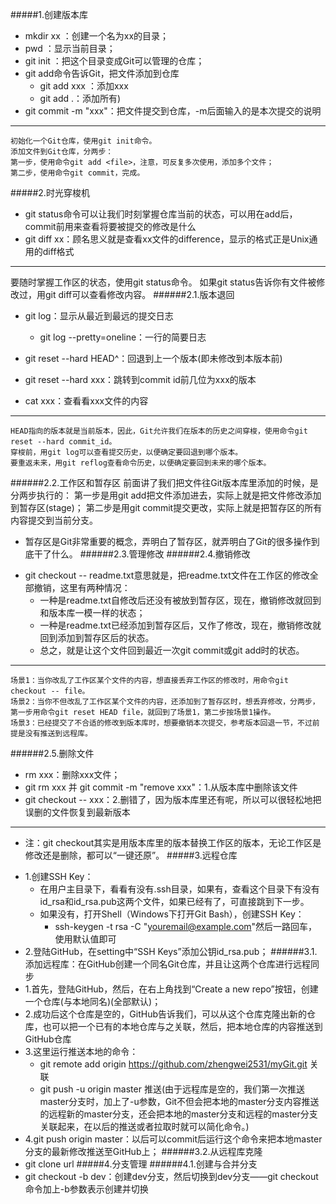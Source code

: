 #####1.创建版本库
- mkdir xx ：创建一个名为xx的目录；
- pwd ：显示当前目录；
- git init ：把这个目录变成Git可以管理的仓库；
- git add命令告诉Git，把文件添加到仓库
	- git add xxx ：添加xxx
	- git add .：添加所有)
- git commit -m "xxx"：把文件提交到仓库，-m后面输入的是本次提交的说明

---
	初始化一个Git仓库，使用git init命令。
	添加文件到Git仓库，分两步：
	第一步，使用命令git add <file>，注意，可反复多次使用，添加多个文件；
	第二步，使用命令git commit，完成。
#####2.时光穿梭机
- git status命令可以让我们时刻掌握仓库当前的状态，可以用在add后，commit前用来查看将要被提交的修改是什么
- git diff xx：顾名思义就是查看xx文件的difference，显示的格式正是Unix通用的diff格式

---
要随时掌握工作区的状态，使用git status命令。
如果git status告诉你有文件被修改过，用git diff可以查看修改内容。
######2.1.版本退回
- git log：显示从最近到最远的提交日志
	- git log --pretty=oneline：一行的简要日志
- git reset --hard HEAD^：回退到上一个版本(即未修改到本版本前)
- git reset --hard xxx：跳转到commit id前几位为xxx的版本

- cat xxx：查看看xxx文件的内容

---
	HEAD指向的版本就是当前版本，因此，Git允许我们在版本的历史之间穿梭，使用命令git reset --hard commit_id。
	穿梭前，用git log可以查看提交历史，以便确定要回退到哪个版本。
	要重返未来，用git reflog查看命令历史，以便确定要回到未来的哪个版本。
######2.2.工作区和暂存区
	前面讲了我们把文件往Git版本库里添加的时候，是分两步执行的：
	第一步是用git add把文件添加进去，实际上就是把文件修改添加到暂存区(stage)；
	第二步是用git commit提交更改，实际上就是把暂存区的所有内容提交到当前分支。
* 暂存区是Git非常重要的概念，弄明白了暂存区，就弄明白了Git的很多操作到底干了什么。
######2.3.管理修改
######2.4.撤销修改
- git checkout -- readme.txt意思就是，把readme.txt文件在工作区的修改全部撤销，这里有两种情况：
	- 一种是readme.txt自修改后还没有被放到暂存区，现在，撤销修改就回到和版本库一模一样的状态；
	- 一种是readme.txt已经添加到暂存区后，又作了修改，现在，撤销修改就回到添加到暂存区后的状态。
	- 总之，就是让这个文件回到最近一次git commit或git add时的状态。

---
	场景1：当你改乱了工作区某个文件的内容，想直接丢弃工作区的修改时，用命令git checkout -- file。
	场景2：当你不但改乱了工作区某个文件的内容，还添加到了暂存区时，想丢弃修改，分两步，第一步用命令git reset HEAD file，就回到了场景1，第二步按场景1操作。
	场景3：已经提交了不合适的修改到版本库时，想要撤销本次提交，参考版本回退一节，不过前提是没有推送到远程库。
######2.5.删除文件
- rm xxx：删除xxx文件；
- git rm xxx 并 git commit -m "remove xxx"：1.从版本库中删除该文件
- git checkout -- xxx：2.删错了，因为版本库里还有呢，所以可以很轻松地把误删的文件恢复到最新版本

---
* 注：git checkout其实是用版本库里的版本替换工作区的版本，无论工作区是修改还是删除，都可以“一键还原”。
#####3.远程仓库
- 1.创建SSH Key：
	- 在用户主目录下，看看有没有.ssh目录，如果有，查看这个目录下有没有id_rsa和id_rsa.pub这两个文件，如果已经有了，可直接跳到下一步。
	- 如果没有，打开Shell（Windows下打开Git Bash），创建SSH Key：
		- ssh-keygen -t rsa -C "youremail@example.com"然后一路回车，使用默认值即可
- 2.登陆GitHub，在setting中“SSH Keys”添加公钥id_rsa.pub；
######3.1.添加远程库：在GitHub创建一个同名Git仓库，并且让这两个仓库进行远程同步
- 1.首先，登陆GitHub，然后，在右上角找到“Create a new repo”按钮，创建一个仓库(与本地同名)(全部默认)；
- 2.成功后这个仓库是空的，GitHub告诉我们，可以从这个仓库克隆出新的仓库，也可以把一个已有的本地仓库与之关联，然后，把本地仓库的内容推送到GitHub仓库
- 3.这里运行推送本地的命令：
	- git remote add origin https://github.com/zhengwei2531/myGit.git 关联
	- git push -u origin master 推送(由于远程库是空的，我们第一次推送master分支时，加上了-u参数，Git不但会把本地的master分支内容推送的远程新的master分支，还会把本地的master分支和远程的master分支关联起来，在以后的推送或者拉取时就可以简化命令。)
- 4.git push origin master：以后可以commit后运行这个命令来把本地master分支的最新修改推送至GitHub上；
######3.2.从远程库克隆
- git clone url
#####4.分支管理
######4.1.创建与合并分支
- git checkout -b dev：创建dev分支，然后切换到dev分支——git checkout命令加上-b参数表示创建并切换